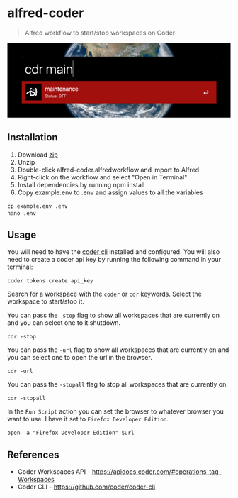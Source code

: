 # alfred-coder

> Alfred workflow to start/stop workspaces on Coder

![Alfred search example](images/alfred-search.png)

## Installation

1. Download [zip](https://github.com/zpthree/alfred-coder/archive/refs/heads/master.zip)
2. Unzip
3. Double-click alfred-coder.alfredworkflow and import to Alfred
4. Right-click on the workflow and select "Open in Terminal"
5. Install dependencies by running npm install
6. Copy example.env to .env and assign values to all the variables

```
cp example.env .env
nano .env
```

## Usage

You will need to have the [coder cli](https://github.com/coder/coder-cli) installed and configured. You will also need to create a coder api key by running the following command in your terminal:

```
coder tokens create api_key
```

Search for a workspace with the `coder` or `cdr` keywords. Select the workspace to start/stop it.

You can pass the `-stop` flag to show all workspaces that are currently on and you can select one to it shutdown.

```
cdr -stop
```

You can pass the `-url` flag to show all workspaces that are currently on and you can select one to open the url in the browser.

```
cdr -url
```

You can pass the `-stopall` flag to stop all workspaces that are currently on.

```
cdr -stopall
```

In the `Run Script` action you can set the browser to whatever browser you want to use. I have it set to `Firefox Developer Edition`.

```
open -a "Firefox Developer Edition" $url
```

## References

- Coder Workspaces API - https://apidocs.coder.com/#operations-tag-Workspaces
- Coder CLI - https://github.com/coder/coder-cli
